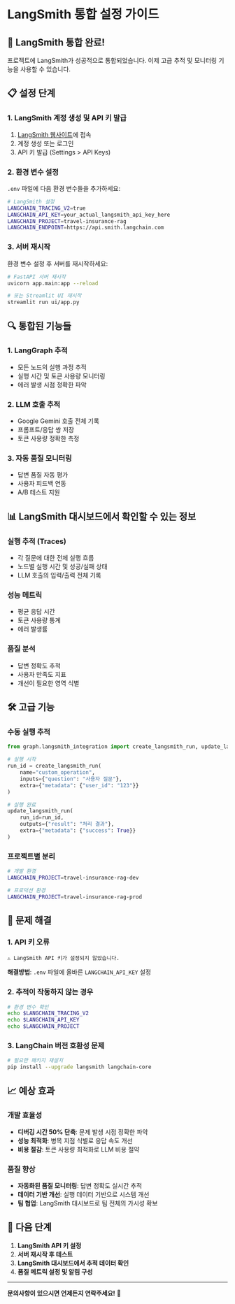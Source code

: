 # LangSmith 통합 설정 가이드

## 🎉 LangSmith 통합 완료!

프로젝트에 LangSmith가 성공적으로 통합되었습니다. 이제 고급 추적 및 모니터링 기능을 사용할 수 있습니다.

## 📋 설정 단계

### 1. LangSmith 계정 생성 및 API 키 발급

1. [LangSmith 웹사이트](https://smith.langchain.com/)에 접속
2. 계정 생성 또는 로그인
3. API 키 발급 (Settings > API Keys)

### 2. 환경 변수 설정

`.env` 파일에 다음 환경 변수들을 추가하세요:

```bash
# LangSmith 설정
LANGCHAIN_TRACING_V2=true
LANGCHAIN_API_KEY=your_actual_langsmith_api_key_here
LANGCHAIN_PROJECT=travel-insurance-rag
LANGCHAIN_ENDPOINT=https://api.smith.langchain.com
```

### 3. 서버 재시작

환경 변수 설정 후 서버를 재시작하세요:

```bash
# FastAPI 서버 재시작
uvicorn app.main:app --reload

# 또는 Streamlit UI 재시작
streamlit run ui/app.py
```

## 🔍 통합된 기능들

### 1. **LangGraph 추적**
- 모든 노드의 실행 과정 추적
- 실행 시간 및 토큰 사용량 모니터링
- 에러 발생 시점 정확한 파악

### 2. **LLM 호출 추적**
- Google Gemini 호출 전체 기록
- 프롬프트/응답 쌍 저장
- 토큰 사용량 정확한 측정

### 3. **자동 품질 모니터링**
- 답변 품질 자동 평가
- 사용자 피드백 연동
- A/B 테스트 지원

## 📊 LangSmith 대시보드에서 확인할 수 있는 정보

### 실행 추적 (Traces)
- 각 질문에 대한 전체 실행 흐름
- 노드별 실행 시간 및 성공/실패 상태
- LLM 호출의 입력/출력 전체 기록

### 성능 메트릭
- 평균 응답 시간
- 토큰 사용량 통계
- 에러 발생률

### 품질 분석
- 답변 정확도 추적
- 사용자 만족도 지표
- 개선이 필요한 영역 식별

## 🛠️ 고급 기능

### 수동 실행 추적
```python
from graph.langsmith_integration import create_langsmith_run, update_langsmith_run

# 실행 시작
run_id = create_langsmith_run(
    name="custom_operation",
    inputs={"question": "사용자 질문"},
    extra={"metadata": {"user_id": "123"}}
)

# 실행 완료
update_langsmith_run(
    run_id=run_id,
    outputs={"result": "처리 결과"},
    extra={"metadata": {"success": True}}
)
```

### 프로젝트별 분리
```bash
# 개발 환경
LANGCHAIN_PROJECT=travel-insurance-rag-dev

# 프로덕션 환경
LANGCHAIN_PROJECT=travel-insurance-rag-prod
```

## 🔧 문제 해결

### 1. API 키 오류
```
⚠️ LangSmith API 키가 설정되지 않았습니다.
```
**해결방법**: `.env` 파일에 올바른 `LANGCHAIN_API_KEY` 설정

### 2. 추적이 작동하지 않는 경우
```bash
# 환경 변수 확인
echo $LANGCHAIN_TRACING_V2
echo $LANGCHAIN_API_KEY
echo $LANGCHAIN_PROJECT
```

### 3. LangChain 버전 호환성 문제
```bash
# 필요한 패키지 재설치
pip install --upgrade langsmith langchain-core
```

## 📈 예상 효과

### 개발 효율성
- **디버깅 시간 50% 단축**: 문제 발생 시점 정확한 파악
- **성능 최적화**: 병목 지점 식별로 응답 속도 개선
- **비용 절감**: 토큰 사용량 최적화로 LLM 비용 절약

### 품질 향상
- **자동화된 품질 모니터링**: 답변 정확도 실시간 추적
- **데이터 기반 개선**: 실행 데이터 기반으로 시스템 개선
- **팀 협업**: LangSmith 대시보드로 팀 전체의 가시성 확보

## 🎯 다음 단계

1. **LangSmith API 키 설정**
2. **서버 재시작 후 테스트**
3. **LangSmith 대시보드에서 추적 데이터 확인**
4. **품질 메트릭 설정 및 알림 구성**

---

**문의사항이 있으시면 언제든지 연락주세요!** 🚀
